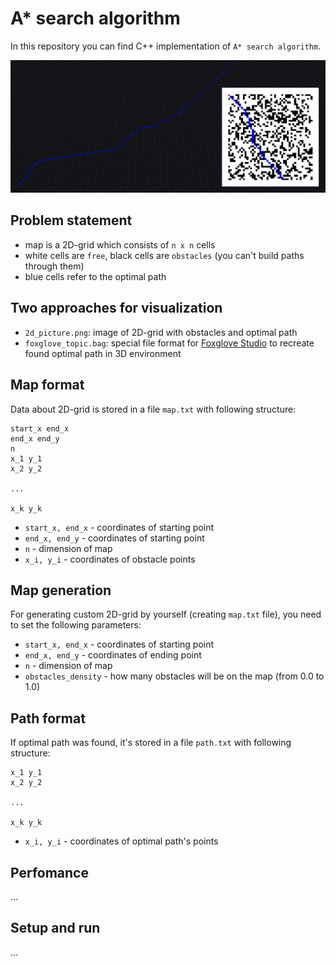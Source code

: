 # A* search algorithm

In this repository you can find C++ implementation of `A* search algorithm`.

![My Image](readme_files/foxglove_readme_ex.png)

## Problem statement
- map is a 2D-grid which consists of `n x n` cells
- white cells are `free`, black cells are `obstacles` (you can't build paths through them)
- blue cells refer to the optimal path

## Two approaches for visualization
- `2d_picture.png`: image of 2D-grid with obstacles and optimal path
- `foxglove_topic.bag`: special file format for [Foxglove Studio](https://foxglove.dev/) to recreate found optimal path in 3D environment

## Map format
Data about 2D-grid is stored in a file `map.txt` with following structure:

```
start_x end_x
end_x end_y
n
x_1 y_1
x_2 y_2

...

x_k y_k
```

- `start_x, end_x` - coordinates of starting point
- `end_x, end_y` - coordinates of starting point
- `n` - dimension of map
- `x_i, y_i` - coordinates of obstacle points

## Map generation
For generating custom 2D-grid by yourself (creating `map.txt` file), you need to set the following parameters:
- `start_x, end_x` - coordinates of starting point
- `end_x, end_y` - coordinates of ending point
- `n` - dimension of map
- `obstacles_density` - how many obstacles will be on the map (from 0.0 to 1.0)

## Path format
If optimal path was found, it's stored in a file `path.txt` with following structure:

```
x_1 y_1
x_2 y_2

...

x_k y_k
```

- `x_i, y_i` - coordinates of optimal path's points

## Perfomance
...

## Setup and run
...


